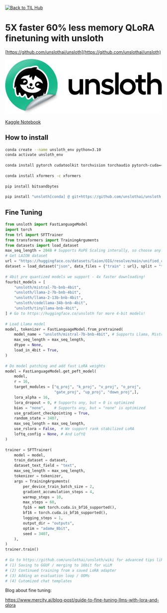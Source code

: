 
[![Back to TIL Hub](https://img.shields.io/badge/←%20Back%20to-TIL%20Hub-blue?style=for-the-badge)](README.md)

# 5X faster 60% less memory QLoRA finetuning with unsloth

[https://github.com/unslothai/unsloth](https://github.com/unslothai/unsloth)


![](assets/Pasted%20image%2020240228200803.png)


[Kaggle Notebook](https://www.kaggle.com/code/danielhanchen/kaggle-mistral-7b-unsloth-notebook)

## How to install

```bash
conda create --name unsloth_env python=3.10
conda activate unsloth_env

conda install pytorch cudatoolkit torchvision torchaudio pytorch-cuda=<12.1/11.8> -c pytorch -c nvidia

conda install xformers -c xformers

pip install bitsandbytes

pip install "unsloth[conda] @ git+https://github.com/unslothai/unsloth.git"
```

## Fine Tuning

```python
from unsloth import FastLanguageModel
import torch
from trl import SFTTrainer
from transformers import TrainingArguments
from datasets import load_dataset
max_seq_length = 2048 # Supports RoPE Scaling interally, so choose any!
# Get LAION dataset
url = "https://huggingface.co/datasets/laion/OIG/resolve/main/unified_chip2.jsonl"
dataset = load_dataset("json", data_files = {"train" : url}, split = "train")

# 4bit pre quantized models we support - 4x faster downloading!
fourbit_models = [
    "unsloth/mistral-7b-bnb-4bit",
    "unsloth/llama-2-7b-bnb-4bit",
    "unsloth/llama-2-13b-bnb-4bit",
    "unsloth/codellama-34b-bnb-4bit",
    "unsloth/tinyllama-bnb-4bit",
] # Go to https://huggingface.co/unsloth for more 4-bit models!

# Load Llama model
model, tokenizer = FastLanguageModel.from_pretrained(
    model_name = "unsloth/mistral-7b-bnb-4bit", # Supports Llama, Mistral - replace this!
    max_seq_length = max_seq_length,
    dtype = None,
    load_in_4bit = True,
)

# Do model patching and add fast LoRA weights
model = FastLanguageModel.get_peft_model(
    model,
    r = 16,
    target_modules = ["q_proj", "k_proj", "v_proj", "o_proj",
                      "gate_proj", "up_proj", "down_proj",],
    lora_alpha = 16,
    lora_dropout = 0, # Supports any, but = 0 is optimized
    bias = "none",    # Supports any, but = "none" is optimized
    use_gradient_checkpointing = True,
    random_state = 3407,
    max_seq_length = max_seq_length,
    use_rslora = False,  # We support rank stabilized LoRA
    loftq_config = None, # And LoftQ
)

trainer = SFTTrainer(
    model = model,
    train_dataset = dataset,
    dataset_text_field = "text",
    max_seq_length = max_seq_length,
    tokenizer = tokenizer,
    args = TrainingArguments(
        per_device_train_batch_size = 2,
        gradient_accumulation_steps = 4,
        warmup_steps = 10,
        max_steps = 60,
        fp16 = not torch.cuda.is_bf16_supported(),
        bf16 = torch.cuda.is_bf16_supported(),
        logging_steps = 1,
        output_dir = "outputs",
        optim = "adamw_8bit",
        seed = 3407,
    ),
)
trainer.train()

# Go to https://github.com/unslothai/unsloth/wiki for advanced tips like
# (1) Saving to GGUF / merging to 16bit for vLLM
# (2) Continued training from a saved LoRA adapter
# (3) Adding an evaluation loop / OOMs
# (4) Cutomized chat templates
```

Blog about fine tuning:

https://www.mercity.ai/blog-post/guide-to-fine-tuning-llms-with-lora-and-qlora
